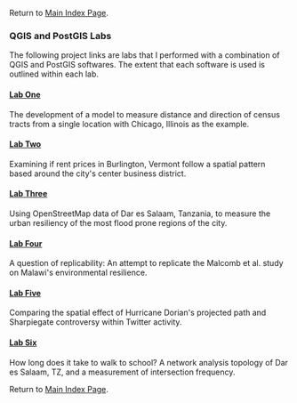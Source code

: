 Return to [Main Index Page](../index.md).

### QGIS and PostGIS Labs

The following project links are labs that I performed with a combination of QGIS and PostGIS softwares. The extent that each software is used is outlined within each lab.

#### [Lab One](lab_1/aa_chicago_lab.md)
The development of a model to measure distance and direction of census tracts from a single location with Chicago, Illinois as the example.

#### [Lab Two](lab_2/aa_burlington_lab.md)
Examining if rent prices in Burlington, Vermont follow a spatial pattern based around the city's center business district.

#### [Lab Three](lab_6/aa_dar_lab.md)
Using OpenStreetMap data of Dar es Salaam, Tanzania, to measure the urban resiliency of the most flood prone regions of the city. 

#### [Lab Four](lab_7/aa_malawi.md)
A question of replicability: An attempt to replicate the Malcomb et al. study on Malawi's environmental resilience.  

#### [Lab Five](lab_8/aa_twitter_index.md)
Comparing the spatial effect of Hurricane Dorian's projected path and Sharpiegate controversy within Twitter activity.

#### [Lab Six](lab_final/lab.md)
How long does it take to walk to school? A network analysis topology of Dar es Salaam, TZ, and a measurement of intersection frequency.

Return to [Main Index Page](../index.md).
